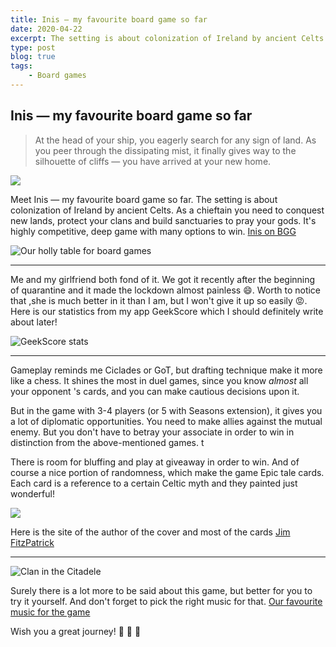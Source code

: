 ```yaml
---
title: Inis — my favourite board game so far
date: 2020-04-22
excerpt: The setting is about colonization of Ireland by ancient Celts. As a chieftain you need to conquest new lands, protect your clans and build sanctuaries to pray your gods
type: post
blog: true
tags:
    - Board games
---
```


## Inis —  my favourite board game so far

> At the head of your ship, you eagerly search for any sign of land. As
> you peer through the dissipating mist, it finally gives way to the
> silhouette of cliffs — you have arrived at your new home.

![](https://cdn.1j1ju.com/thumbs/game-lg/medias/1b/d9/5c-inis-2018-cover.jpeg)

Meet Inis —  my favourite board game so far. The setting is about colonization of Ireland by ancient Celts. As a chieftain you need to conquest new lands, protect your clans and build sanctuaries to pray your gods. It's highly competitive, deep game with many options to win.
 [Inis on BGG](https://boardgamegeek.com/boardgame/155821/inis)

![Our holly table for board games](https://i.ibb.co/FxZq6V0/IMG-20200419-180445-336.jpg)

---

Me and my girlfriend both fond of it. We got it recently after the beginning of quarantine and it made the lockdown almost painless 😄. Worth to notice that ,she is much better in it than I am, but I won't give it up so easily 😡. Here is our statistics from my app GeekScore which I should definitely write about later!

![GeekScore stats](https://i.ibb.co/P6SDCdg/Webp-net-resizeimage-1.jpg)

---

Gameplay reminds me Ciclades or GoT, but drafting technique make it more like a chess. It shines the most in duel games, since you know *almost* all your opponent 's cards, and you can make cautious decisions upon it. 

But in the game with 3-4 players (or 5 with Seasons extension), it gives you a lot of diplomatic opportunities. You need to make allies against the mutual enemy. But  you don't have to betray your associate in order to win in distinction from the above-mentioned games. t

There is room for bluffing and play at giveaway in order to win. And of course a nice portion of randomness, which make the game  Epic tale cards. Each card is a reference to a certain Celtic myth and they painted just wonderful! 

![](https://images-cdn.asmodee.us/filer_public/db/47/db474f85-be6e-4b30-82ef-8f041e0ca0c2/ini01_card_deirdres-beauty.png)

Here is the site of the author of the cover and most of the cards [Jim FitzPatrick](https://www.jimfitzpatrick.com/)


---

![Clan in the Citadele](https://i.ibb.co/TgXgFWd/200033200856-33868.jpg)

Surely there is a lot more to be said about this game, but better for you to try it yourself. And don't forget to pick the right music for that.  [Our favourite music for the game ](https://www.youtube.com/watch?v=nVRqq947lNo)

Wish you a great journey!  🎲 🎲 🎲
